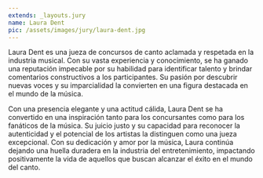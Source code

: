 ```yaml
---
extends: _layouts.jury
name: Laura Dent
pic: /assets/images/jury/laura-dent.jpg
---
```

Laura Dent es una jueza de concursos de canto aclamada y respetada en la industria musical. Con su vasta experiencia y conocimiento, se ha ganado una reputación impecable por su habilidad para identificar talento y brindar comentarios constructivos a los participantes. Su pasión por descubrir nuevas voces y su imparcialidad la convierten en una figura destacada en el mundo de la música.

Con una presencia elegante y una actitud cálida, Laura Dent se ha convertido en una inspiración tanto para los concursantes como para los fanáticos de la música. Su juicio justo y su capacidad para reconocer la autenticidad y el potencial de los artistas la distinguen como una jueza excepcional. Con su dedicación y amor por la música, Laura continúa dejando una huella duradera en la industria del entretenimiento, impactando positivamente la vida de aquellos que buscan alcanzar el éxito en el mundo del canto.